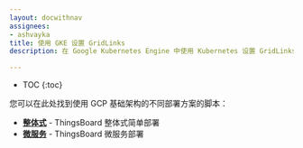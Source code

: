 ```yaml
---
layout: docwithnav
assignees:
- ashvayka
title: 使用 GKE 设置 GridLinks
description: 在 Google Kubernetes Engine 中使用 Kubernetes 设置 GridLinks IoT 平台

---
```


* TOC
{:toc}

您可以在此处找到使用 GCP 基础架构的不同部署方案的脚本：

- [**整体式**](/docs/user-guide/install/cluster/gcp-monolith-setup/) - ThingsBoard 整体式简单部署
- [**微服务**](/docs/user-guide/install/cluster/gcp-microservices-setup/) - ThingsBoard 微服务部署